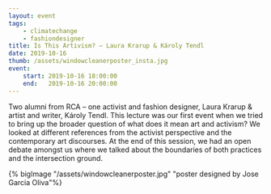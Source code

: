 ```yaml
---
layout: event
tags:
    - climatechange
    - fashiondesigner
title: Is This Artivism? – Laura Krarup & Károly Tendl 
date: 2019-10-16
thumb: /assets/windowcleanerposter_insta.jpg
event:
    start: 2019-10-16 18:00:00
    end:   2019-10-16 20:00:00
---
```

Two alumni from RCA – one activist and fashion designer, Laura Krarup & artist and writer, Károly Tendl. This lecture was our first event when we tried to bring up the broader question of what does it mean art and activism? We looked at different references from the activist perspective and the contemporary art discourses. At the end of this session, we had an open debate amongst us where we talked about the boundaries of both practices and the intersection ground.  


{% bigImage "/assets/windowcleanerposter.jpg" "poster designed by Jose Garcia Oliva"%}
